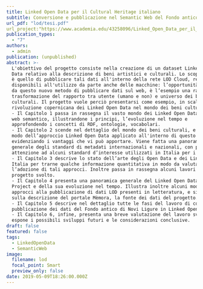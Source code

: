 ```yaml
---
title: Linked Open Data per il Cultural Heritage italiano
subtitle: Conversione e pubblicazione nel Semantic Web del Fondo antico del Comune di Novi Ligure
url_pdf: "lod/tesi.pdf"
url_project:"https://www.academia.edu/43258096/Linked_Open_Data_per_il_Cultural_Heritage_italiano_conversione_e_pubblicazione_nel_Semantic_Web_del_Fondo_antico_del_Comune_di_Novi_Ligure"
publication_types:
  - "7"
authors:
  - admin
publication: (unpublished)
abstract: >-
  L'obiettivo del progetto consiste nella creazione di un dataset Linked Open
  Data relativo alla descrizione di beni artistici e culturali. Lo scopo finale
  è quello di pubblicare tali dati all'interno della rete LOD Cloud, rendendoli
  disponibili all'utilizzo da parte anche delle macchine: l’opportunità offerta
  da questo nuovo metodo di pubblicare dati sul web, è l’esempio una radicale
  trasformazione del rapporto tra utente (umano e non) e universo dei beni
  culturali. Il progetto vuole perciò presentarsi come esempio, in scala, della
  rivoluzione copernicana dei Linked Open Data nel mondo dei beni culturali.
  - Il Capitolo 1 passa in rassegna il vasto mondo dei Linked Open Data e del
  web semantico, illustrandone i principi, l’evoluzione nel tempo e
  approfondendo i concetti di RDF, ontologie, vocabolari.
  - Il Capitolo 2 scende nel dettaglio del mondo dei beni culturali, e in particolar
  modo dell’approccio Linked Open Data applicato all'interno di questo mondo,
  evidenziando i vantaggi che vi può apportare. Viene fatta una panoramica
  generale degli standard di metadati internazionali e nazionali, con particolare
  attenzione ad alcuni standard d’interesse utilizzati in Italia per i beni culturali.
  - Il Capitolo 3 descrive lo stato dell’arte degli Open Data e dei Linked Data in
  Italia per trarne qualche informazione quantitativa in modo da valutare
  l’adozione di tali approcci. Inoltre passa in rassegna alcuni lavori simili al
  progetto svolto.
  - Il Capitolo 4 presenta una panoramica generale del Linked Open Data
  Project e della sua evoluzione nel tempo. Illustra inoltre alcuni modelli e
  approcci alla pubblicazione di dati LOD presenti in letteratura, e si sofferma
  sulla descrizione del portale Mèmora, la fonte dei dati del progetto.
  - Il Capitolo 5 descrive nel dettaglio tutte le fasi del lavoro di conversione e
  pubblicazione dei dati del Fondo antico di Novi Ligure in Linked Open Data .
  - Il Capitolo 6, infine, presenta una breve valutazione del lavoro svolto ed
  espone i possibili sviluppi futuri e le considerazioni conclusive.
draft: false
featured: false
tags:
  - LinkedOpenData
  - SemanticWeb
image:
  filename: lod
  focal_point: Smart
  preview_only: false
date: 2019-05-09T18:26:00.000Z
---
```

